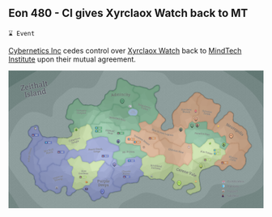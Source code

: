 ## Eon 480 - CI gives Xyrclaox Watch back to MT

`⌛ Event`

[Cybernetics Inc](../refs/cybernetics_inc.md) cedes control over [Xyrclaox Watch](../refs/xyrclaox_watch.md) back to
[MindTech Institute](../refs/mindtech_institute.md) upon their mutual agreement.

![Battle Map](../timeline/map/eon0480.png)